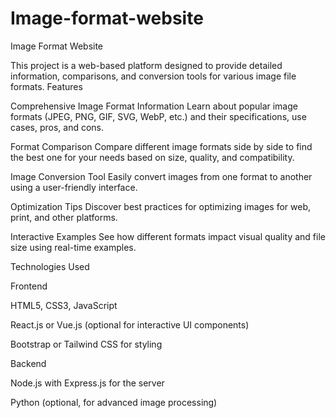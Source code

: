 # Image-format-website
Image Format Website

This project is a web-based platform designed to provide detailed information, comparisons, and conversion tools for various image file formats.
Features

Comprehensive Image Format Information
Learn about popular image formats (JPEG, PNG, GIF, SVG, WebP, etc.) and their specifications, use cases, pros, and cons.

Format Comparison
Compare different image formats side by side to find the best one for your needs based on size, quality, and compatibility.

Image Conversion Tool
Easily convert images from one format to another using a user-friendly interface.

Optimization Tips
Discover best practices for optimizing images for web, print, and other platforms.

Interactive Examples
See how different formats impact visual quality and file size using real-time examples.

Technologies Used

Frontend

HTML5, CSS3, JavaScript

React.js or Vue.js (optional for interactive UI components)

Bootstrap or Tailwind CSS for styling

Backend

Node.js with Express.js for the server

Python (optional, for advanced image processing)
